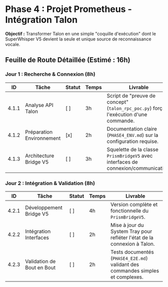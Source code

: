 # Phase 4 : Projet Prometheus - Intégration Talon

**Objectif :** Transformer Talon en une simple "coquille d'exécution" dont le SuperWhisper V5 devient la seule et unique source de reconnaissance vocale.

## Feuille de Route Détaillée (Estimé : 16h)

### Jour 1 : Recherche & Connexion (8h)
| ID    | Tâche                    | Statut | Temps | Livrable                                                                             |
|-------|--------------------------|--------|-------|--------------------------------------------------------------------------------------|
| 4.1.1 | Analyse API Talon        | [ ]    | 3h    | Script de "preuve de concept" (`talon_rpc_poc.py`) forçant l'exécution d'une commande. |
| 4.1.2 | Préparation Environnement | [x]    | 2h    | Documentation claire (`PHASE4_ENV.md`) sur la configuration requise.                 |
| 4.1.3 | Architecture Bridge V5   | [ ]    | 3h    | Squelette de la classe `PrismBridgeV5` avec interfaces de connexion/communication.    |

### Jour 2 : Intégration & Validation (8h)
| ID    | Tâche                      | Statut | Temps | Livrable                                                                            |
|-------|----------------------------|--------|-------|-------------------------------------------------------------------------------------|
| 4.2.1 | Développement Bridge V5    | [ ]    | 4h    | Version complète et fonctionnelle du `PrismBridgeV5`.                               |
| 4.2.2 | Intégration Interfaces     | [ ]    | 2h    | Mise à jour du System Tray pour refléter l'état de la connexion à Talon.            |
| 4.2.3 | Validation de Bout en Bout | [ ]    | 2h    | Tests documentés (`PHASE4_E2E.md`) validant des commandes simples et complexes.      | 